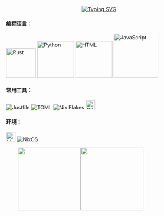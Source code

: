 
<div align="center">
<a href="https://git.io/typing-svg"><img src="https://readme-typing-svg.herokuapp.com?font=Ubuntu&size=30&duration=2000&pause=500&center=true&width=435&lines=Hi%EF%BC%81I%60m+lhyz1024.;Nice+to+meet+you!" alt="Typing SVG" /></a>
</div>

<h4>编程语言：</h4>
<p align="left">
  <img src="https://ziadoua.github.io/m3-Markdown-Badges/badges/Rust/rust3.svg" alt="Rust" width="80" height="80" title="Rust">
  <img src="https://ziadoua.github.io/m3-Markdown-Badges/badges/Python/python3.svg" alt="Python" width="100" height="100" title="Python">
  <img src="https://ziadoua.github.io/m3-Markdown-Badges/badges/HTML/html3.svg" alt="HTML" width="100" height="100" title="HTML5">
  <img src="https://ziadoua.github.io/m3-Markdown-Badges/badges/Javascript/javascript3.svg" alt="JavaScript" width="120" height="120" title="JavaScript">
</p>
<h4>常用工具：</h4>
<p align="left">
  <img alt="Justfile" src="https://img.shields.io/badge/-Justfile-000000?style=flat-square&logoColor=white" />
  <img src="https://img.shields.io/badge/TOML-F05032?style=flat-square&logo=TOML&logoColor=white" alt="TOML" >
  <img src="https://img.shields.io/badge/Nix%20Flakes-5277C3?style=flat-square&logo=nixos&logoColor=white" alt="Nix Flakes" >
  <img alt="Git" src="https://ziadoua.github.io/m3-Markdown-Badges/badges/Git/git1.svg" height="25" />
</p>
<h4>环境：</h4>
<p align="left">
  <img alt="Linux" src="https://ziadoua.github.io/m3-Markdown-Badges/badges/Linux/linux3.svg" height="25" />
  <img alt="NixOS" src="https://img.shields.io/badge/-NixOS-5277C3?style=flat-square&logo=nixos&logoColor=white">
</p>
<div align="left">
<span>&emsp;&emsp;</span>
<img height="170px" src="https://github-readme-stats.vercel.app/api?username=lhyz1024" /><img height="170px" src="https://github-readme-stats.vercel.app/api/top-langs/?username=lhyz1024&layout=compact&langs_count=8" />
<span>&emsp;&emsp;</span>
</div>
